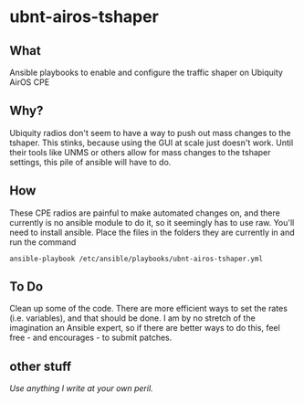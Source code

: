 # ubnt-airos-tshaper
## What
Ansible playbooks to enable and configure the traffic shaper on Ubiquity AirOS CPE
## Why?
Ubiquity radios don't seem to have a way to push out mass changes to the tshaper. This stinks, because using the GUI at scale just doesn't work. Until their tools like UNMS or others allow for mass changes to the tshaper settings, this pile of ansible will have to do. 

## How
These CPE radios are painful to make automated changes on, and there currently is no ansible module to do it, so it seemingly has to use raw. 
You'll need to install ansible. Place the files in the folders they are currently in and run the command

`ansible-playbook /etc/ansible/playbooks/ubnt-airos-tshaper.yml`

## To Do
Clean up some of the code. There are more efficient ways to set the rates (i.e. variables), and that should be done. I am by no stretch of the imagination an Ansible expert, so if there are better ways to do this, feel free - and encourages - to submit patches. 

## other stuff
*Use anything I write at your own peril.* 
